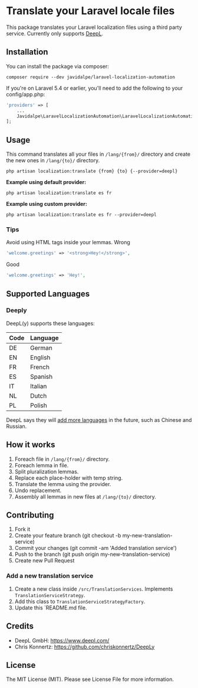 # Translate your Laravel locale files
This package translates your Laravel localization files using a third party service. Currently only supports [DeepL](https://www.deepl.com).

## Installation
You can install the package via composer:
```
composer require --dev javidalpe/laravel-localization-automation
```  

If you're on Laravel 5.4 or earlier, you'll need to add the following to your config/app.php:
```php
'providers' => [
    ...
    Javidalpe\LaravelLocalizationAutomation\LaravelLocalizationAutomationServiceProvider::class,
];
```

## Usage 
This command translates all your files in `/lang/{from}/` directory and create the new ones in `/lang/{to}/` directory. 
```
php artisan localization:translate {from} {to} {--provider=deepl}
```

**Example using default provider:**
```
php artisan localization:translate es fr
```

**Example using custom provider:**
```
php artisan localization:translate es fr --provider=deepl
```

### Tips
Avoid using HTML tags inside your lemmas.
Wrong
```php
'welcome.greetings' => '<strong>Hey!</strong>',
```
Good
```php
'welcome.greetings' => 'Hey!',
```
## Supported Languages
### Deeply
DeepL(y) supports these languages:

| Code | Language      |
|------|---------------|
| DE   | German        |
| EN   | English       |
| FR   | French        |
| ES   | Spanish       |
| IT   | Italian       |
| NL   | Dutch         |
| PL   | Polish        |


DeepL says they will [add more languages](https://www.heise.de/newsticker/meldung/Maschinelles-Uebersetzen-Deutsches-Start-up-DeepL-will-230-Sprachkombinationen-unterstuetzen-3836533.html) 
in the future, such as Chinese and Russian.

## How it works
1. Foreach file in `/lang/{from}/` directory.
2. Foreach lemma in file.
3. Split pluralization lemmas.
4. Replace each place-holder with temp string.
5. Translate the lemma using the provider.
6. Undo replacement.
7. Assembly all lemmas in new files at `/lang/{to}/` directory.

## Contributing
1. Fork it
2. Create your feature branch (git checkout -b my-new-translation-service)
3. Commit your changes (git commit -am 'Added translation service')
4. Push to the branch (git push origin my-new-translation-service)
5. Create new Pull Request

### Add a new translation service
1. Create a new class inside `/src/TranslationServices`. Implements `TranslationServiceStrategy`.
2. Add this class to `TranslationServiceStrategyFactory`.
3. Update this `README.md file.

## Credits
- DeepL GmbH: https://www.deepl.com/
- Chris Konnertz: https://github.com/chriskonnertz/DeepLy

## License
The MIT License (MIT). Please see License File for more information.